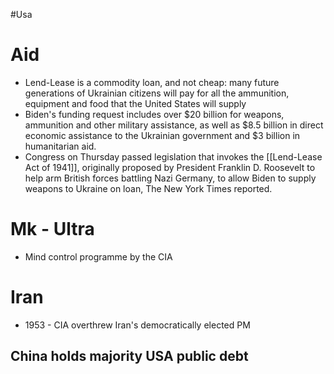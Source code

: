 #Usa


# Aid
- Lend-Lease is a commodity loan, and not cheap: many future generations of Ukrainian citizens will pay for all the ammunition, equipment and food that the United States will supply
- Biden's funding request includes over $20 billion for weapons, ammunition and other military assistance, as well as $8.5 billion in direct economic assistance to the Ukrainian government and $3 billion in humanitarian aid.
- Congress on Thursday passed legislation that invokes the [[Lend-Lease Act of 1941]], originally proposed by President Franklin D. Roosevelt to help arm British forces battling Nazi Germany, to allow Biden to supply weapons to Ukraine on loan, The New York Times reported.

# Mk - Ultra
- Mind control programme by the CIA

# Iran
- 1953 - CIA overthrew Iran's democratically elected PM


## China holds majority USA public debt 